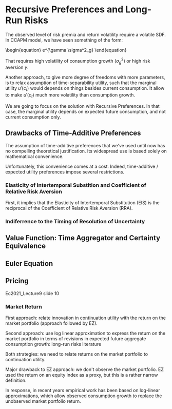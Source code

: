 # Recursive Preferences and Long-Run Risks

The observed level of risk premia and return volatility require a volatile SDF. In CCAPM model, we have seen something of the form:

\begin{equation}
e^{\gamma \sigma^2_g} 
\end{equation}

That requires high volatility of consumption growth ($\sigma^2_g$) or high risk aversion $\gamma$.

Another approach, to give more degree of freedoms with more parameters, is to relax assumption of time-separability utility, such that the marginal utility $u'(c_t)$ would depends on things besides current consumption. It allow to make $u'(c_t)$ much more volatility than consumption growth. 

We are going to focus on the solution with Recursive Preferences. In that case, the marginal utility depends on expected future consumption, and not current consumption only.

## Drawbacks of Time-Additive Preferences

The assumption of time-additive preferences that we've used until now has no compelling theoretical justification. Its widespread use is based solely on mathematical convenience.

Unfortunately, this convenience comes at a cost. Indeed, time-additive / expected utility preferences impose several restrictions.

### Elasticity of Intertemporal Substition and Coefficient of Relative Risk Aversion

First, it implies that the Elasticity of Intertemporal Substitution (EIS) is the reciprocal of the Coefficient of Relative Risk Aversion (RRA). 

### Indiferrence to the Timing of Resolution of Uncertainty

## Value Function: Time Aggregator and Certainty Equivalence


## Euler Equation

## Pricing

Ec2021_Lecture9 slide 10


### Market Return 

First approach: relate innovation in continuation utility with the return on the market portfolio (approach followed by EZ).

Second approach: use log linear approximation to express the return on the market portfolio in terms of revisions in expected future aggregate consumption growth: long-run risks literature

Both strategies: we need to relate returns on the market portfolio to continuation utility. 

Major drawback to EZ approach: we don't observe the market portfolio. EZ used the return on an equity index as a proxy, but this is a rather narrow definition.

In response, in recent years empirical work has been based on log-linear approximations, which allow observed consumption growth to replace the unobserved market portfolio return.


